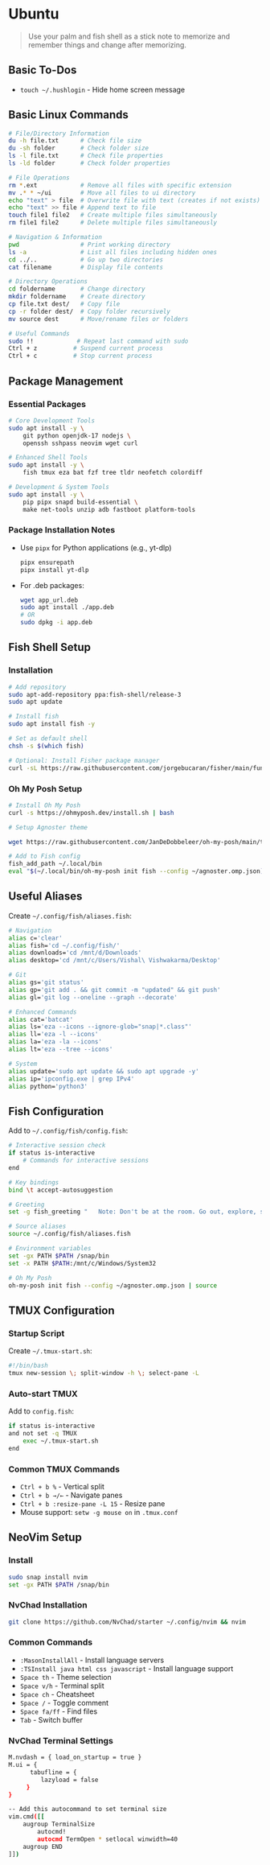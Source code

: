 # Ubuntu

> Use your palm and fish shell as a stick note to memorize and remember things and change after memorizing.

## Basic To-Dos

- `touch ~/.hushlogin` - Hide home screen message

## Basic Linux Commands

```bash
# File/Directory Information
du -h file.txt      # Check file size
du -sh folder       # Check folder size
ls -l file.txt      # Check file properties
ls -ld folder       # Check folder properties

# File Operations
rm *.ext            # Remove all files with specific extension
mv .* * ~/ui        # Move all files to ui directory
echo "text" > file  # Overwrite file with text (creates if not exists)
echo "text" >> file # Append text to file
touch file1 file2   # Create multiple files simultaneously
rm file1 file2      # Delete multiple files simultaneously

# Navigation & Information
pwd                 # Print working directory
ls -a               # List all files including hidden ones
cd ../..            # Go up two directories
cat filename        # Display file contents

# Directory Operations
cd foldername       # Change directory
mkdir foldername    # Create directory
cp file.txt dest/   # Copy file
cp -r folder dest/  # Copy folder recursively
mv source dest      # Move/rename files or folders

# Useful Commands
sudo !!            # Repeat last command with sudo
Ctrl + z          # Suspend current process
Ctrl + c          # Stop current process
```

## Package Management

### Essential Packages

```bash
# Core Development Tools
sudo apt install -y \
    git python openjdk-17 nodejs \
    openssh sshpass neovim wget curl

# Enhanced Shell Tools
sudo apt install -y \
    fish tmux eza bat fzf tree tldr neofetch colordiff

# Development & System Tools
sudo apt install -y \
    pip pipx snapd build-essential \
    make net-tools unzip adb fastboot platform-tools
```

### Package Installation Notes

- Use `pipx` for Python applications (e.g., yt-dlp)

  ```bash
  pipx ensurepath
  pipx install yt-dlp
  ```

- For .deb packages:

  ```bash
  wget app_url.deb
  sudo apt install ./app.deb
  # OR
  sudo dpkg -i app.deb
  ```

## Fish Shell Setup

### Installation

```bash
# Add repository
sudo apt-add-repository ppa:fish-shell/release-3
sudo apt update

# Install fish
sudo apt install fish -y

# Set as default shell
chsh -s $(which fish)

# Optional: Install Fisher package manager
curl -sL https://raw.githubusercontent.com/jorgebucaran/fisher/main/functions/fisher.fish | source && fisher install jorgebucaran/fisher
```

### Oh My Posh Setup

```bash
# Install Oh My Posh
curl -s https://ohmyposh.dev/install.sh | bash

# Setup Agnoster theme

wget https://raw.githubusercontent.com/JanDeDobbeleer/oh-my-posh/main/themes/agnoster.omp.json -O ~/agnoster.omp.json

# Add to Fish config
fish_add_path ~/.local/bin
eval "$(~/.local/bin/oh-my-posh init fish --config ~/agnoster.omp.json)"
```

## Useful Aliases

Create `~/.config/fish/aliases.fish`:

```bash
# Navigation
alias c='clear'
alias fish='cd ~/.config/fish/'
alias downloads='cd /mnt/d/Downloads'
alias desktop='cd /mnt/c/Users/Vishal\ Vishwakarma/Desktop'

# Git
alias gs='git status'
alias gp='git add . && git commit -m "updated" && git push'
alias gl='git log --oneline --graph --decorate'

# Enhanced Commands
alias cat='batcat'
alias ls='eza --icons --ignore-glob="snap|*.class"'
alias ll='eza -l --icons'
alias la='eza -la --icons'
alias lt='eza --tree --icons'

# System
alias update='sudo apt update && sudo apt upgrade -y'
alias ip='ipconfig.exe | grep IPv4'
alias python='python3'
```

## Fish Configuration

Add to `~/.config/fish/config.fish`:

```bash
# Interactive session check
if status is-interactive
    # Commands for interactive sessions
end

# Key bindings
bind \t accept-autosuggestion

# Greeting
set -g fish_greeting "   Note: Don't be at the room. Go out, explore, socialize and learn."

# Source aliases
source ~/.config/fish/aliases.fish

# Environment variables
set -gx PATH $PATH /snap/bin
set -x PATH $PATH:/mnt/c/Windows/System32

# Oh My Posh
oh-my-posh init fish --config ~/agnoster.omp.json | source
```

## TMUX Configuration

### Startup Script

Create `~/.tmux-start.sh`:

```bash
#!/bin/bash
tmux new-session \; split-window -h \; select-pane -L
```

### Auto-start TMUX

Add to `config.fish`:

```bash
if status is-interactive
and not set -q TMUX
    exec ~/.tmux-start.sh
end
```

### Common TMUX Commands

- `Ctrl + b %` - Vertical split
- `Ctrl + b →/←` - Navigate panes
- `Ctrl + b :resize-pane -L 15` - Resize pane
- Mouse support: `setw -g mouse on` in `.tmux.conf`

## NeoVim Setup

### Install

```bash
sudo snap install nvim
set -gx PATH $PATH /snap/bin
```

### NvChad Installation

```bash
git clone https://github.com/NvChad/starter ~/.config/nvim && nvim
```

### Common Commands

- `:MasonInstallAll` - Install language servers
- `:TSInstall java html css javascript` - Install language support
- `Space th` - Theme selection
- `Space v/h` - Terminal split
- `Space ch` - Cheatsheet
- `Space /` - Toggle comment
- `Space fa/ff` - Find files
- `Tab` - Switch buffer

### NvChad Terminal Settings

```bash
M.nvdash = { load_on_startup = true }
M.ui = {
      tabufline = {
         lazyload = false
     }
}

-- Add this autocommand to set terminal size
vim.cmd([[
    augroup TerminalSize
        autocmd!
        autocmd TermOpen * setlocal winwidth=40
    augroup END
]])
```
